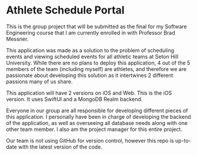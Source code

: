 # Athlete Schedule Portal
This is the group project that will be submitted as the final for my Software Engineering course that I am currently enrolled in with Professor Brad Messner.

This application was made as a solution to the problem of scheduling events and viewing scheduled events for all athletic teams at Seton Hill University. While there are no plans to deploy this application, 4 out of the 5 members of the team (including myself) are athletes, and therefore we are passionate about developing this solution as it intertwines 2 different passions many of us share.

This application will have 2 versions on iOS and Web. This is the iOS version. It uses SwiftUI and a MongoDB Realm backend.

Everyone in our group are all responsible for developing different pieces of this application. I personally have been in charge of developing the backend of the application, as well as overseeing all database needs along with one other team member. I also am the project manager for this entire project.

Our team is not using GitHub for version control, however this repo is up-to-date with the latest version of the code.
